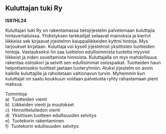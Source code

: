 Kuluttajan tuki Ry
------------------

**IS97HL24**

Kuluttajan tuki Ry on rakentamassa tietojrjestelm palvelemaan kuluttajia
hintavertailuissa. Yhdistyksen tarkkailijat selaavat mainoksia ja
kiertvt liikkeiss sek kirjaavat jrjestelmn kauppaliikkeiden kyttmi
hintoja. Mys tarjoukset kirjataan. Kuluttaja voi kysell jrjestelmst
yksittisten tuotteiden hintoja. Vastaukseksi hn saa luettelon
edullisimmista tuotetta myyvist liikkeist ja niden soveltamista
hinnoista. Kuluttajalla on mys mahdollisuus rakentaa ostoskori ja
selvitt sen edullisimmat ostospaikat. Tuotteiden haun helpottamiseksi
tuotteet jaetaan tuoteryhmiin. Aluksi jrjestelm on avoin kaikille
kuluttajille ja rahoitetaan valtionavun turvin. Myhemmin kun kuluttajat
on saatu koukkuun voidaan palvelusta ryhty rahastamaan pient maksua.

Toimintoja \
a)  Tuotteiden vienti \
b)  Liikkeiden vienti ja muutokset \
c)  Hinnoittelutiedon vienti \
d)  Yksittisen tuotteen edullisuuden selvitys \
e)  Tuotekorin rakentaminen \
f)  Tuotekorin edullisuuden selvitys \
  \
 
